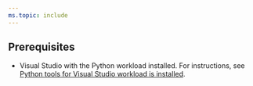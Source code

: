 ```yaml
---
ms.topic: include
---
```

## Prerequisites

- Visual Studio with the Python workload installed. For instructions, see [Python tools for Visual Studio workload is installed](../installing-python-support-in-visual-studio.md).
